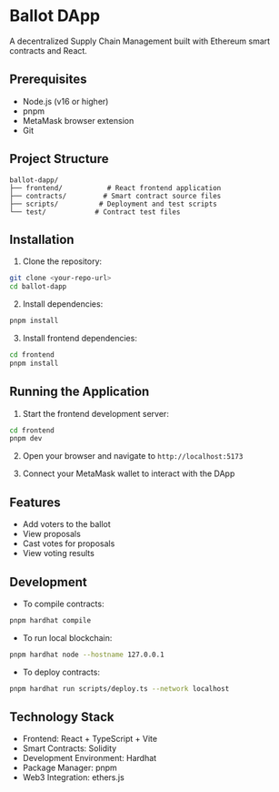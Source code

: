 # Ballot DApp

A decentralized Supply Chain Management built with Ethereum smart contracts and React.

## Prerequisites

- Node.js (v16 or higher)
- pnpm
- MetaMask browser extension
- Git

## Project Structure

```
ballot-dapp/
├── frontend/           # React frontend application
├── contracts/         # Smart contract source files
├── scripts/          # Deployment and test scripts
└── test/            # Contract test files
```

## Installation

1. Clone the repository:
```bash
git clone <your-repo-url>
cd ballot-dapp
```

2. Install dependencies:
```bash
pnpm install
```

3. Install frontend dependencies:
```bash
cd frontend
pnpm install
```

## Running the Application

1. Start the frontend development server:
```bash
cd frontend
pnpm dev
```

2. Open your browser and navigate to `http://localhost:5173`

3. Connect your MetaMask wallet to interact with the DApp

## Features

- Add voters to the ballot
- View proposals
- Cast votes for proposals
- View voting results

## Development

- To compile contracts:
```bash
pnpm hardhat compile
```

- To run local blockchain:
```bash
pnpm hardhat node --hostname 127.0.0.1
```

- To deploy contracts:
```bash
pnpm hardhat run scripts/deploy.ts --network localhost
```

## Technology Stack

- Frontend: React + TypeScript + Vite
- Smart Contracts: Solidity
- Development Environment: Hardhat
- Package Manager: pnpm
- Web3 Integration: ethers.js
